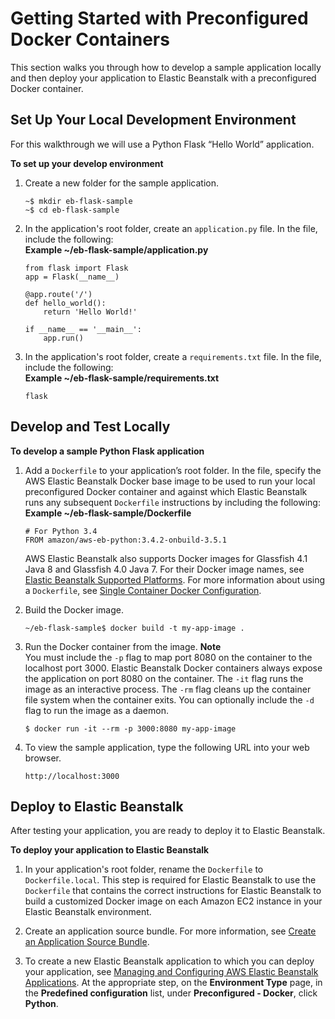 # Getting Started with Preconfigured Docker Containers<a name="create_deploy_dockerpreconfig.walkthrough"></a>

This section walks you through how to develop a sample application locally and then deploy your application to Elastic Beanstalk with a preconfigured Docker container\.

## Set Up Your Local Development Environment<a name="create_deploy_dockerpreconfig.walkthrough.setup"></a>

For this walkthrough we will use a Python Flask “Hello World” application\.

**To set up your develop environment**

1. Create a new folder for the sample application\.

   ```
   ~$ mkdir eb-flask-sample
   ~$ cd eb-flask-sample
   ```

1. In the application's root folder, create an `application.py` file\. In the file, include the following:  
**Example \~/eb\-flask\-sample/application\.py**  

   ```
   from flask import Flask
   app = Flask(__name__)
   
   @app.route('/')
   def hello_world():
       return 'Hello World!'
   
   if __name__ == '__main__':
       app.run()
   ```

1. In the application's root folder, create a `requirements.txt` file\. In the file, include the following:  
**Example \~/eb\-flask\-sample/requirements\.txt**  

   ```
   flask
   ```

## Develop and Test Locally<a name="create_deploy_dockerpreconfig.walkthrough.dev"></a>

**To develop a sample Python Flask application**

1. Add a `Dockerfile` to your application’s root folder\. In the file, specify the AWS Elastic Beanstalk Docker base image to be used to run your local preconfigured Docker container and against which Elastic Beanstalk runs any subsequent `Dockerfile` instructions by including the following:  
**Example \~/eb\-flask\-sample/Dockerfile**  

   ```
   # For Python 3.4
   FROM amazon/aws-eb-python:3.4.2-onbuild-3.5.1
   ```

   AWS Elastic Beanstalk also supports Docker images for Glassfish 4\.1 Java 8 and Glassfish 4\.0 Java 7\. For their Docker image names, see [Elastic Beanstalk Supported Platforms](concepts.platforms.md)\. For more information about using a `Dockerfile`, see [Single Container Docker Configuration](single-container-docker-configuration.md)\.

1. Build the Docker image\.

   ```
   ~/eb-flask-sample$ docker build -t my-app-image .
   ```

1. Run the Docker container from the image\.
**Note**  
You must include the `-p` flag to map port 8080 on the container to the localhost port 3000\. Elastic Beanstalk Docker containers always expose the application on port 8080 on the container\. The `-it` flag runs the image as an interactive process\. The `-rm` flag cleans up the container file system when the container exits\. You can optionally include the `-d` flag to run the image as a daemon\.

   ```
   $ docker run -it --rm -p 3000:8080 my-app-image
   ```

1. To view the sample application, type the following URL into your web browser\.

   ```
   http://localhost:3000
   ```

## Deploy to Elastic Beanstalk<a name="create_deploy_dockerpreconfig.walkthrough.deploy"></a>

After testing your application, you are ready to deploy it to Elastic Beanstalk\.

**To deploy your application to Elastic Beanstalk**

1. In your application's root folder, rename the `Dockerfile` to `Dockerfile.local`\. This step is required for Elastic Beanstalk to use the `Dockerfile` that contains the correct instructions for Elastic Beanstalk to build a customized Docker image on each Amazon EC2 instance in your Elastic Beanstalk environment\.

1. Create an application source bundle\. For more information, see [Create an Application Source Bundle](applications-sourcebundle.md)\.

1. To create a new Elastic Beanstalk application to which you can deploy your application, see [Managing and Configuring AWS Elastic Beanstalk Applications](applications.md)\. At the appropriate step, on the **Environment Type** page, in the **Predefined configuration** list, under **Preconfigured \- Docker**, click **Python**\.